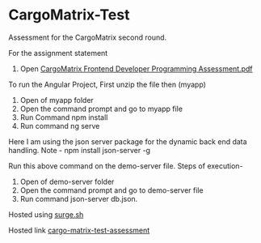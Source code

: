 # CargoMatrix-Test
Assessment for the CargoMatrix second round.

For the assignment statement 
 1. Open [CargoMatrix Frontend Developer Programming Assessment.pdf](https://github.com/Rahul151995/CargoMatrix-Test/blob/master/CargoMatrix%20Frontend%20Developer%20Programming%20Assessment.pdf) 

To run the Angular Project, First unzip the file then (myapp)
 1. Open of myapp folder
 2. Open the command prompt and go to myapp file
 3. Run Command npm install
 4. Run command ng serve



Here I am using the json server package for the dynamic back end data handling.
Note - npm install json-server -g 

Run this above command on the demo-server file.
Steps of execution- 
 1. Open of demo-server folder
 2. Open the command prompt and go to demo-server file
 3. Run command json-server db.json.

Hosted using [surge.sh](https://surge.sh/)

Hosted link [cargo-matrix-test-assessment](http://ashishcargo.surge.sh)
